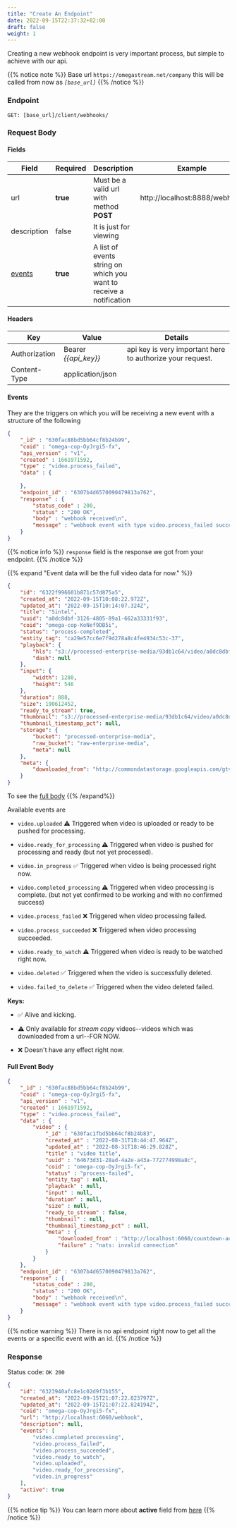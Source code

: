 ```yaml
---
title: "Create An Endpoint"
date: 2022-09-15T22:37:32+02:00
draft: false
weight: 1
---
```


Creating a new webhook endpoint is very important process, but simple to achieve with our api.

{{% notice note %}}
Base url `https://omegastream.net/company` this will be called from now as *`[base_url]`*
{{% /notice %}}

### Endpoint
```url
GET: [base_url]/client/webhooks/
```

### Request Body

#### Fields
| Field       | Required | Description                                                         | Example                       |
|-------------|----------|---------------------------------------------------------------------|-------------------------------|
| url         | **true** | Must be a valid url with method **POST**                            | http://localhost:8888/webhook |
| description | false    | It is just for viewing                                              |                               |
| [events](#events)      | **true** | A list of events string on which you want to receive a notification |                               |

#### Headers
| Key           | Value              | Details                                                 |
|---------------|--------------------|---------------------------------------------------------|
| Authorization | Bearer *{{api_key}}* | api key is very important here to authorize your request. |
| Content-Type  | application/json   |     

#### Events
They are the triggers on which you will be receiving a new event with a structure of the following
```json
{
    "_id" : "630fac88bd5bb64cf8b24b99",
    "coid" : "omega-cop-OyJrgi5-fx",
    "api_version" : "v1",
    "created" : 1661971592,
    "type" : "video.process_failed",
    "data" : {
        
    },
    "endpoint_id" : "6307b4d6570090479813a762",
    "response" : {
        "status_code" : 200,
        "status" : "200 OK",
        "body" : "webhook received\n",
        "message" : "webhook event with type video.process_failed succeeded"
    }
}
```

{{% notice info %}}
`response` field is the response we got from your endpoint.
{{% /notice %}}

{{% expand "Event data will be the full video data for now." %}}
```json
{
    "id": "6322f996601b871c57d875a5",
    "created_at": "2022-09-15T10:08:22.972Z",
    "updated_at": "2022-09-15T10:14:07.324Z",
    "title": "Sintel",
    "uuid": "a0dc8dbf-3126-4805-89a1-662a33331f93",
    "coid": "omega-cop-KoNef9DB5i",
    "status": "process-completed",
    "entity_tag": "ca29e57cc6e7f9d278a8c4fe4934c53c-37",
    "playback": {
        "hls": "s3://processed-enterprise-media/93db1c64/video/a0dc8dbf-3126-4805-89a1-662a33331f93/playlist.m3u8",
        "dash": null
    },
    "input": {
        "width": 1280,
        "height": 546
    },
    "duration": 888,
    "size": 190612452,
    "ready_to_stream": true,
    "thumbnail": "s3://processed-enterprise-media/93db1c64/video/a0dc8dbf-3126-4805-89a1-662a33331f93/thumbnail.png",
    "thumbnail_timestamp_pct": null,
    "storage": {
        "bucket": "processed-enterprise-media",
        "raw_bucket": "raw-enterprise-media",
        "meta": null
    },
    "meta": {
        "downloaded_from": "http://commondatastorage.googleapis.com/gtv-videos-bucket/sample/Sintel.mp4"
    }
}
```

To see the [full body](#full-event-body)
{{% /expand%}}

Available events are

- `video.uploaded` ⚠️ Triggered when video is uploaded or ready to be pushed for processing.

- `video.ready_for_processing` ⚠️ Triggered when video is pushed for processing and ready (but not yet processed).

- `video.in_progress` ✅ Triggered when video is being processed right now.

- `video.completed_processing` ⚠️ Triggered when video processing is complete. (but not yet confirmed to be working and with no confirmed success)

- `video.process_failed` ❌ Triggered when video processing failed.

- `video.process_succeeded` ❌ Triggered when video processing succeeded.

- `video.ready_to_watch` ⚠️ Triggered when video is ready to be watched right now.

- `video.deleted` ✅ Triggered when the video is successfully deleted.

- `video.failed_to_delete` ✅ Triggered when the video deleted failed.

**Keys:**

 - ✅ Alive and kicking.

 - ⚠️ Only available for *stream copy* videos--videos which was downloaded from a url--FOR NOW.

 - ❌ Doesn't have any effect right now.


#### Full Event Body
```json
{
    "_id" : "630fac88bd5bb64cf8b24b99",
    "coid" : "omega-cop-OyJrgi5-fx",
    "api_version" : "v1",
    "created" : 1661971592,
    "type" : "video.process_failed",
    "data" : {
        "video" : {
            "_id" : "630fac1fbd5bb64cf8b24b83",
            "created_at" : "2022-08-31T18:44:47.964Z",
            "updated_at" : "2022-08-31T18:46:29.828Z",
            "title" : "video title",
            "uuid" : "64673d31-28ad-4a2e-a43a-772774998a8c",
            "coid" : "omega-cop-OyJrgi5-fx",
            "status" : "process-failed",
            "entity_tag" : null,
            "playback" : null,
            "input" : null,
            "duration" : null,
            "size" : null,
            "ready_to_stream" : false,
            "thumbnail" : null,
            "thumbnail_timestamp_pct" : null,
            "meta" : {
                "downloaded_from" : "http://localhost:6060/countdown-audio.mp4",
                "failure" : "nats: invalid connection"
            }
        }
    },
    "endpoint_id" : "6307b4d6570090479813a762",
    "response" : {
        "status_code" : 200,
        "status" : "200 OK",
        "body" : "webhook received\n",
        "message" : "webhook event with type video.process_failed succeeded"
    }
}
```

{{% notice warning %}}
There is no api endpoint right now to get all the events or a specific event with an id.
{{% /notice %}}

### Response
Status code: `OK 200`
```json
{
    "id": "6323940afc8e1c02d9f3b155",
    "created_at": "2022-09-15T21:07:22.823797Z",
    "updated_at": "2022-09-15T21:07:22.824194Z",
    "coid": "omega-cop-OyJrgi5-fx",
    "url": "http://localhost:6060/webhook",
    "description": null,
    "events": [
        "video.completed_processing",
        "video.process_failed",
        "video.process_succeeded",
        "video.ready_to_watch",
        "video.uploaded",
        "video.ready_for_processing",
        "video.in_progress"
    ],
    "active": true
}
```
{{% notice tip %}}
You can learn more about **active** field from [here](/video/webhooks/hooks/#update-status)
{{% /notice %}}